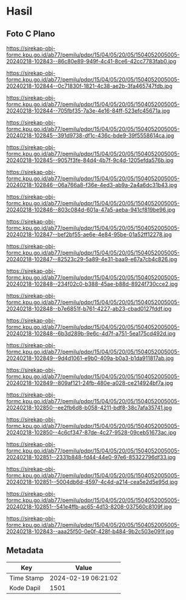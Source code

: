 # Hasil

## Foto C Plano

https://sirekap-obj-formc.kpu.go.id/ab77/pemilu/pdpr/15/04/05/20/05/1504052005005-20240218-102843--86c80e89-949f-4c41-8ce6-42cc7783fab0.jpg

https://sirekap-obj-formc.kpu.go.id/ab77/pemilu/pdpr/15/04/05/20/05/1504052005005-20240218-102844--0c71830f-1821-4c38-ae2b-3fa465747fdb.jpg

https://sirekap-obj-formc.kpu.go.id/ab77/pemilu/pdpr/15/04/05/20/05/1504052005005-20240218-102844--705fbf35-7a3e-4e16-84ff-523efc45671a.jpg

https://sirekap-obj-formc.kpu.go.id/ab77/pemilu/pdpr/15/04/05/20/05/1504052005005-20240218-102845--391d9738-df1c-436c-bde9-39f5558614ca.jpg

https://sirekap-obj-formc.kpu.go.id/ab77/pemilu/pdpr/15/04/05/20/05/1504052005005-20240218-102845--9057f3fe-84d4-4b7f-9c4d-1205efda576b.jpg

https://sirekap-obj-formc.kpu.go.id/ab77/pemilu/pdpr/15/04/05/20/05/1504052005005-20240218-102846--06a766a8-f36e-4ed3-ab9a-2a4a6dc31b43.jpg

https://sirekap-obj-formc.kpu.go.id/ab77/pemilu/pdpr/15/04/05/20/05/1504052005005-20240218-102846--803c084d-601a-47a5-aeba-941cf819be96.jpg

https://sirekap-obj-formc.kpu.go.id/ab77/pemilu/pdpr/15/04/05/20/05/1504052005005-20240218-102847--bef2bf55-ae6e-4e84-95be-01a52ff12278.jpg

https://sirekap-obj-formc.kpu.go.id/ab77/pemilu/pdpr/15/04/05/20/05/1504052005005-20240218-102847--82523c29-5a89-4e31-baa9-e67a7cb4c826.jpg

https://sirekap-obj-formc.kpu.go.id/ab77/pemilu/pdpr/15/04/05/20/05/1504052005005-20240218-102848--234f02c0-b388-45ae-b88d-8924f730cce2.jpg

https://sirekap-obj-formc.kpu.go.id/ab77/pemilu/pdpr/15/04/05/20/05/1504052005005-20240218-102848--b7e6851f-b761-4227-ab23-cbad0127fddf.jpg

https://sirekap-obj-formc.kpu.go.id/ab77/pemilu/pdpr/15/04/05/20/05/1504052005005-20240218-102848--6b3d289b-9e6c-4d7f-a751-5ea175cd492d.jpg

https://sirekap-obj-formc.kpu.go.id/ab77/pemilu/pdpr/15/04/05/20/05/1504052005005-20240218-102849--9d4d1061-e9b0-409a-b0a3-b1da911817ab.jpg

https://sirekap-obj-formc.kpu.go.id/ab77/pemilu/pdpr/15/04/05/20/05/1504052005005-20240218-102849--809af121-24fb-480e-a028-ce214924bf7a.jpg

https://sirekap-obj-formc.kpu.go.id/ab77/pemilu/pdpr/15/04/05/20/05/1504052005005-20240218-102850--ee2fb6d8-b058-4211-bdf8-38c7afa35741.jpg

https://sirekap-obj-formc.kpu.go.id/ab77/pemilu/pdpr/15/04/05/20/05/1504052005005-20240218-102850--4c6cf347-87de-4c27-9528-09ceb51673ac.jpg

https://sirekap-obj-formc.kpu.go.id/ab77/pemilu/pdpr/15/04/05/20/05/1504052005005-20240218-102851--2331b848-fd44-44e0-97e6-85322796df33.jpg

https://sirekap-obj-formc.kpu.go.id/ab77/pemilu/pdpr/15/04/05/20/05/1504052005005-20240218-102851--5004db6d-4597-4c4d-a214-cea5e2d5e95d.jpg

https://sirekap-obj-formc.kpu.go.id/ab77/pemilu/pdpr/15/04/05/20/05/1504052005005-20240218-102851--541e4ffb-ac65-4d13-8208-037560c8109f.jpg

https://sirekap-obj-formc.kpu.go.id/ab77/pemilu/pdpr/15/04/05/20/05/1504052005005-20240218-102843--aaa25f50-0e0f-428f-b484-9b2c503e091f.jpg


## Metadata

| Key        | Value               |
| ---------- | ------------------- |
| Time Stamp | 2024-02-19 06:21:02 |
| Kode Dapil | 1501                |



